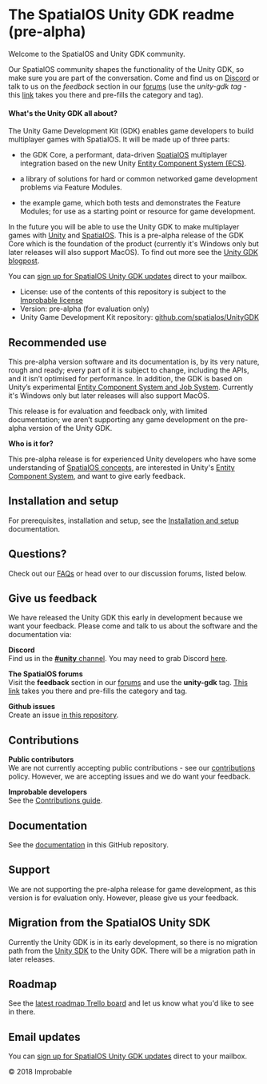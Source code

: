 # The SpatialOS Unity GDK readme (pre-alpha)

Welcome to the SpatialOS and Unity GDK community. 

Our SpatialOS community shapes the functionality of the Unity GDK, so make sure you are part of the conversation. Come and find us on [Discord](https://discordapp.com/invite/SCZTCYm) or talk to us on the *feedback* section in our [forums](https://forums.improbable.io/) (use the *unity-gdk tag* - this [link](https://forums.improbable.io/latest?tags=unity-gdk) takes you there and pre-fills the category and tag).

#### What's the Unity GDK all about?
The Unity Game Development Kit (GDK) enables game developers to build multiplayer games with SpatialOS. It will be made up of three parts: 

* the GDK Core, a performant, data-driven [SpatialOS](https://docs.improbable.io/reference/latest/shared/concepts/spatialos) multiplayer integration based on the new Unity [Entity Component System (ECS)](https://unity3d.com/unity/features/job-system-ECS).

* a library of solutions for hard or common networked game development problems via Feature Modules.

* the example game, which both tests and demonstrates the Feature Modules; for use as a starting point or resource for game development.

In the future you will be able to use the Unity GDK to make multiplayer games with [Unity](http://unity3d.com) and [SpatialOS](https://docs.improbable.io/reference/latest/shared/concepts/spatialos). This is a pre-alpha release of the GDK Core which is the foundation of the product (currently it's Windows only but later releases will also support MacOS). To find out more see the [Unity GDK blogpost](https://improbable.io/games/blog/unity-gdk-our-first-steps). 

You can [sign up for SpatialOS Unity GDK updates](http://go.pardot.com/l/169082/2018-06-25/27mhsb) direct to your mailbox.

* License: use of the contents of this repository is subject to the [Improbable license](LICENSE.md)
* Version: pre-alpha (for evaluation only)
* Unity Game Development Kit repository: [github.com/spatialos/UnityGDK](https://github.com/spatialos/UnityGDK)

## Recommended use

This pre-alpha version software and its documentation is, by its very nature, rough and ready; every part of it is subject to change, including the APIs, and it isn’t optimised for performance. In addition, the GDK is based on Unity’s experimental [Entity Component System and Job System](https://unity3d.com/unity/features/job-system-ECS). Currently it's Windows only but later releases will also support MacOS.

This release is for evaluation and feedback only, with limited documentation; we aren’t supporting any game development on the pre-alpha version of the Unity GDK. 

**Who is it for?**

This pre-alpha release is for experienced Unity developers who have some understanding of [SpatialOS concepts](https://docs.improbable.io/reference/13.0/shared/concepts/spatialos), are interested in Unity's [Entity Component System](https://github.com/Unity-Technologies/EntityComponentSystemSamples/blob/master/Documentation/index.md), and want to give early feedback.

## Installation and setup 
For prerequisites, installation and setup, see the [Installation and setup](docs/setup-and-installing.md) documentation. 

## Questions? 
Check out our [FAQs](docs/contents/faqs/faqs.md) or head over to our discussion forums, listed below.

## Give us feedback

We have released the Unity GDK this early in development because we want your feedback. Please come and talk to us about the software and the documentation via:

**Discord**<br/>
Find us in the [**#unity** channel](https://discord.gg/SCZTCYm). You may need to grab Discord [here](https://discordapp.com). 

**The SpatialOS forums**<br/>
Visit the **feedback** section in our [forums](https://forums.improbable.io) and use the **unity-gdk** tag. [This link](https://forums.improbable.io/new-topic?category=Feedback&tags=unity-gdk) takes you there and pre-fills the category and tag.

**Github issues**<br/>
Create an issue [in this repository](https://github.com/spatialos/UnityGDK/issues).

## Contributions 

**Public contributors**<br/>
We are not currently accepting public contributions - see our [contributions](.github/CONTRIBUTING.md) policy. However, we are accepting issues and we do want your feedback.

**Improbable developers**<br/>
See the [Contributions guide](https://improbableio.atlassian.net/wiki/x/foDrDw).

## Documentation 
See the [documentation](docs/README.md#documentation) in this GitHub repository.

## Support
We are not supporting the pre-alpha release for game development, as this version is for evaluation only. However, please give us your feedback.

## Migration from the SpatialOS Unity SDK
Currently the Unity GDK is in its early development, so there is no migration path from the [Unity SDK](https://github.com/spatialos/UnitySDK) to the Unity GDK. There will be a migration path in later releases.

## Roadmap
See the [latest roadmap Trello board](https://trello.com/b/29tMKyQC) and let us know what you'd like to see in there.

## Email updates
You can [sign up for SpatialOS Unity GDK updates](http://go.pardot.com/l/169082/2018-06-25/27mhsb) direct to your mailbox.

&copy; 2018 Improbable
